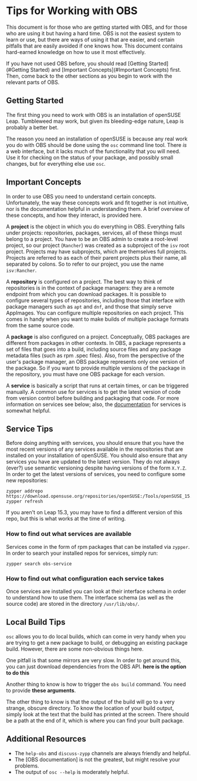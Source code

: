 # Tips for Working with OBS

This document is for those who are getting started with OBS, and for
those who are using it but having a hard time. OBS is not the easiest
system to learn or use, but there are ways of using it that are easier,
and certain pitfalls that are easily avoided if one knows how. This
document contains hard-earned knowledge on how to use it most effectively.

If you have not used OBS before, you should read [Getting Started](#Getting Started)
and [Important Concepts](#Important Concepts) first. Then, come back to
the other sections as you begin to work with the relevant parts of OBS.


## Getting Started

The first thing you need to work with OBS is an installation of
openSUSE Leap. Tumbleweed may work, but given its bleeding-edge
nature, Leap is probably a better bet.

The reason you need an installation of openSUSE is because any
real work you do with OBS should be done using the `osc` command
line tool. There *is* a web interface, but it lacks much of the
functionality that you will need. Use it for checking on the status
of your package, and possibly small changes, but for everything else
use `osc`.


## Important Concepts

In order to use OBS you need to understand certain concepts.
Unfortunately, the way these concepts work and fit together is not
intuitive, nor is the documentation helpful in understanding them.
A brief overview of these concepts, and how they interact, is provided
here.

A **project** is the object in which you do everything in OBS.
Everything falls under projects: repositories, packages, services,
all of these things must belong to a project. You have to be an
OBS admin to create a root-level project, so our project (`Rancher`)
was created as a subproject of the `isv` root project. Projects may
have subprojects, which are themselves full projects. Projects are
referred to as each of their parent projects plus their name, all
separated by colons. So to refer to our project, you use the name
`isv:Rancher`.

A **repository** is configured on a project. The best way to think of
repositories is in the context of package managers: they are a remote
endpoint from which you can download packages. It is possible to configure
several types of repositories, including those that interface with
package managers such as `apt` and `dnf`, and those that simply serve
AppImages. You can configure multiple repositories on each project.
This comes in handy when you want to make builds of multiple package
formats from the same source code.

A **package** is also configured on a project. Conceptually, OBS packages
are different from packages in other contexts. In OBS, a package represents
a set of files that goes into a build, including source files and any package
metadata files (such as rpm .spec files). Also, from the perspective of the
user's package manager, an OBS package represents only one version of the
package. So if you want to provide multiple versions of the package in the
repository, you must have one OBS package for each version.

A **service** is basically a script that runs at certain times, or can be
triggered manually. A common use for services is to get the latest version of code
from version control before building and packaging that code.
For more information on services see below; also, the 
[documentation][service_documentation] for services is somewhat helpful.

[service_documentation]: https://openbuildservice.org/help/manuals/obs-user-guide/cha.obs.source_service.html#sec.obs.sserv.about


## Service Tips

Before doing anything with services, you should ensure that you have
the most recent versions of any services available in the repositories
that are installed on your installation of openSUSE. You should also
ensure that any services you have are updated to the latest version.
They do not always (ever?) use semantic versioning despite having versions
of the form `X.Y.Z`. In order to get the latest versions of services,
you need to configure some new repositories:

```
zypper addrepo https://download.opensuse.org/repositories/openSUSE:/Tools/openSUSE_15.3/openSUSE:Tools.repo
zypper refresh
```

If you aren't on Leap 15.3, you may have to find a different version of
this repo, but this is what works at the time of writing.

### How to find out what services are available

Services come in the form of rpm packages that can be installed via `zypper`.
In order to search your installed repos for services, simply run:

```
zypper search obs-service
```

### How to find out what configuration each service takes

Once services are installed you can look at their interface schema in order
to understand how to use them. The interface schema (as well as the source code)
are stored in the directory `/usr/lib/obs/`.


## Local Build Tips

`osc` allows you to do local builds, which can come in very handy when you
are trying to get a new package to build, or debugging an existing package build.
However, there are some non-obvious things here.

One pitfall is that some mirrors are very slow. In order to get around this,
you can just download dependencies from the OBS API. **here is the option to do this**

Another thing to know is how to trigger the `obs build` command. You need to
provide **these arguments**.

The other thing to know is that the output of the build will go to a very strange,
obscure directory. To know the location of your build output, simply look at
the text that the build has printed at the screen. There should be a path
at the end of it, which is where you can find your built package.


## Additional Resources

- The `help-obs` and `discuss-zypp` channels are always friendly and helpful.
- The [OBS documentation] is not the greatest, but might resolve your problems.
- The output of `osc --help` is moderately helpful.
